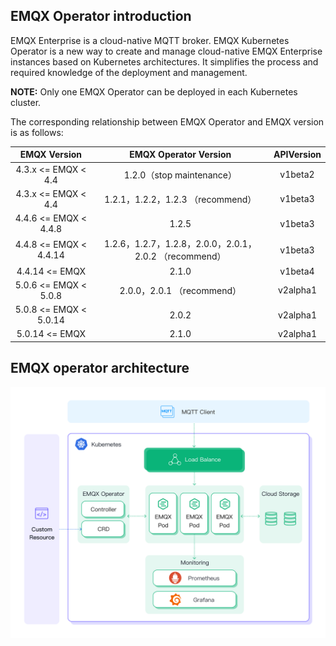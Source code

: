 ## EMQX Operator introduction

EMQX Enterprise is a cloud-native MQTT broker. EMQX Kubernetes Operator is a new way to create and manage cloud-native EMQX Enterprise instances based on Kubernetes architectures. It simplifies the process and required knowledge of the deployment and management.

**NOTE:** Only one EMQX Operator can be deployed in each Kubernetes cluster.

The corresponding relationship between EMQX Operator and EMQX version is as follows:

|      EMQX Version      |     EMQX Operator Version                            |     APIVersion    | 
|:----------------------:|:----------------------------------------------------:|:-----------------:| 
| 4.3.x <= EMQX < 4.4    | 1.2.0（stop maintenance）                             |  v1beta2          |
| 4.3.x <= EMQX < 4.4    | 1.2.1，1.2.2，1.2.3 （recommend）                      |  v1beta3          |
| 4.4.6 <= EMQX < 4.4.8  | 1.2.5                                                 |  v1beta3          | 
| 4.4.8 <= EMQX < 4.4.14 | 1.2.6，1.2.7，1.2.8，2.0.0，2.0.1，2.0.2 （recommend）  |  v1beta3          |
| 4.4.14 <= EMQX         | 2.1.0                                                 |  v1beta4          |
| 5.0.6 <= EMQX < 5.0.8  | 2.0.0，2.0.1 （recommend）                             |  v2alpha1         |
| 5.0.8 <= EMQX < 5.0.14 | 2.0.2                                                 |  v2alpha1         |
| 5.0.14 <= EMQX         | 2.1.0                                                 |  v2alpha1         |

## EMQX operator architecture
![](./introduction/assets/architecture.png)

